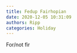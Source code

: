 ```yaml
---
title: Fedup Fairhopian
date: 2020-12-05 10:31:09
authors: Ripp
categories: Holiday
---
```


 For/not fir